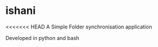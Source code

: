ishani
======

<<<<<<< HEAD
A Simple Folder synchronisation application

Developed in python and bash


